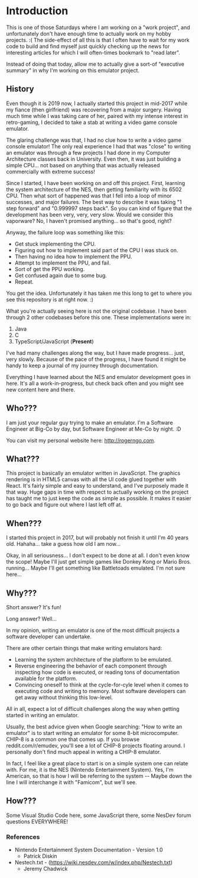 # Introduction

This is one of those Saturdays where I am working on a "work project", and unfortunately don't have enough time to actually work on my hobby projects. :( The side-effect of all this is that I often have to wait for my work code to build and find myself just quickly checking up the news for interesting articles for which I will often-times bookmark to "read later". 

Instead of doing that today, allow me to actually give a sort-of "executive summary" in why I'm working on this emulator project. 

## History

Even though it is 2019 now, I actually started this project in mid-2017 while my fiance (then girlfriend) was recovering from a major surgery. Having much time while I was taking care of her, paired with my intense interest in retro-gaming, I decided to take a stab at writing a video game console emulator.

The glaring challenge was that, I had no clue how to write a video game console emulator! The only real experience I had that was "close" to writing an emulator was through a few projects I had done in my Computer Architecture classes back in University. Even then, it was just building a simple CPU... not based on anything that was actually released commercially with extreme success!

Since I started, I have been working on and off this project. First, learning the system architecture of the NES, then getting familiarity with its 6502 CPU. Then what sort of happened was that I fell into a loop of minor successes, and major failures. The best way to describe it was taking "1 step forward" and "0.999997 steps back". So you can kind of figure that the development has been very, very, very slow. Would we consider this vaporware? No, I haven't promised anything... so that's good, right? 

Anyway, the failure loop was something like this:

* Get stuck implementing the CPU.
* Figuring out how to implement said part of the CPU I was stuck on.
* Then having no idea how to implement the PPU.
* Attempt to implement the PPU, and fail.
* Sort of get the PPU working.
* Get confused again due to some bug. 
* Repeat.

You get the idea. Unfortunately it has taken me this long to get to where you see this repository is at right now. :) 

What you're actually seeing here is not the original codebase. I have been through 2 other codebases before this one. These implementations were in:

1. Java
2. C
3. TypeScript/JavaScript (**Present**)

I've had many challenges along the way, but I have made progress... just, very slowly. Because of the pace of the progress, I have found it might be handy to keep a journal of my journey through documentation. 

Everything I have learned about the NES and emulator development goes in here. It's all a work-in-progress, but check back often and you might see new content here and there.

## Who???

I am just your regular guy trying to make an emulator. I'm a Software Engineer at Big-Co by day, but Software Engineer at Me-Co by night. :D

You can visit my personal website here: http://rogerngo.com.

## What???

This project is basically an emulator written in JavaScript. The graphics rendering is in HTML5 canvas with all the UI code glued together with React. It's fairly simple and easy to understand, and I've purposely made it that way. Huge gaps in time with respect to actually working on the project has taught me to just keep the code as simple as possible. It makes it easier to go back and figure out where I last left off at.

## When???

I started this project in 2017, but will probably not finish it until I'm 40 years old. Hahaha... take a guess how old I am now...

Okay, in all seriousness... I don't expect to be done at all. I don't even know the scope! Maybe I'll just get simple games like Donkey Kong or Mario Bros. running... Maybe I'll get something like Battletoads emulated. I'm not sure here...

## Why???

Short answer? It's fun!

Long answer? Well...

In my opinion, writing an emulator is one of the most difficult projects a software developer can undertake.

There are other certain things that make writing emulators hard:

* Learning the system architecture of the platform to be emulated.
* Reverse engineering the behavior of each component through inspecting how code is executed, or reading tons of documentation available for the platform.
* Convincing oneself to think at the cycle-for-cyle level when it comes to executing code and writing to memory. Most software developers can get away without thinking this low-level.

All in all, expect a lot of difficult challenges along the way when getting started in writing an emulator.

Usually, the best advice given when Google searching: "How to write an emulator" is to start writing an emulator for some 8-bit microcomputer. CHIP-8 is a common one that comes up. If you browse reddit.com/r/emudev, you'll see a lot of CHIP-8 projects floating around. I personally don't find much appeal in writing a CHIP-8 emulator. 

In fact, I feel like a great place to start is on a simple system one can relate with. For me, it is the NES (Nintendo Entertainment System). Yes, I'm American, so that is how I will be referring to the system -- Maybe down the line I will interchange it with "Famicom", but we'll see.

## How???

Some Visual Studio Code here, some JavaScript there, some NesDev forum questions EVERYWHERE!

### References

* Nintendo Entertainment System Documentation - Version 1.0
    * Patrick Diskin
* Nestech.txt - (https://wiki.nesdev.com/w/index.php/Nestech.txt)
    * Jeremy Chadwick
